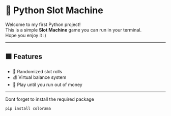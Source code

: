 # 🎰 Python Slot Machine

Welcome to my first Python project!  
This is a simple **Slot Machine** game you can run in your terminal.  
Hope you enjoy it :)

---

## 🟩 Features
- 🎲 Randomized slot rolls
- 💰 Virtual balance system
- 🔁 Play until you run out of money

---


Dont forget to install the required package

```diff
pip install colorama
